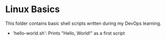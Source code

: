 # Linux Basics

This folder contains basic shell scripts written during my DevOps learning.

- 'hello-world.sh': Prints "Hello, World!" as a first script
